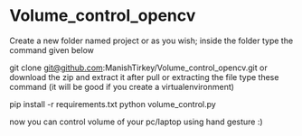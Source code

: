# Volume_control_opencv
Create a new folder named project or as you wish;
inside the folder type the command given below

git clone git@github.com:ManishTirkey/Volume_control_opencv.git  or  download the zip and extract it
after pull or extracting the file type these command (it will be good if you create a virtualenvironment)

pip install -r requirements.txt
python volume_control.py

now you can control volume of your pc/laptop using hand gesture :)
